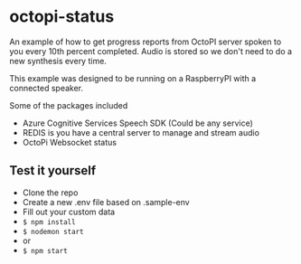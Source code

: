 # octopi-status
An example of how to get progress reports from OctoPI server spoken to you every 10th percent completed. Audio is stored so we don't need to do a new synthesis every time.

This example was designed to be running on a RaspberryPI with a connected speaker.

Some of the packages included
* Azure Cognitive Services Speech SDK (Could be any service)
* REDIS is you have a central server to manage and stream audio
* OctoPi Websocket status

## Test it yourself
* Clone the repo
* Create a new .env file based on .sample-env
* Fill out your custom data
* ```$ npm install ```
* ```$ nodemon start```
* or
* ```$ npm start```

